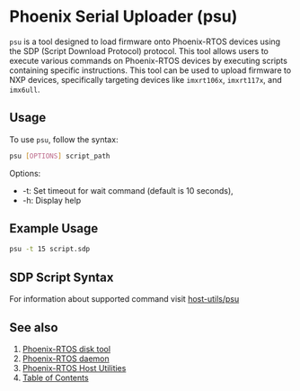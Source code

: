 # Phoenix Serial Uploader (psu)

`psu` is a tool designed to load firmware onto Phoenix-RTOS devices using the SDP (Script Download Protocol) protocol.
This tool allows users to execute various commands on Phoenix-RTOS devices by executing scripts containing
specific instructions. This tool can be used to upload firmware to NXP devices,
specifically targeting devices like `imxrt106x`, `imxrt117x`, and `imx6ull`.

## Usage

To use `psu`, follow the syntax:

```bash
psu [OPTIONS] script_path
```

Options:

- -t: Set timeout for wait command (default is 10 seconds),
- -h: Display help

## Example Usage

```bash
psu -t 15 script.sdp
```

## SDP Script Syntax

For information about supported command visit
[host-utils/psu](https://github.com/phoenix-rtos/phoenix-rtos-hostutils/tree/master/psu)

## See also

1. [Phoenix-RTOS disk tool](psdisk.md)
2. [Phoenix-RTOS daemon](phoenixd.md)
3. [Phoenix-RTOS Host Utilities](hostutils.md)
4. [Table of Contents](../README.md)
